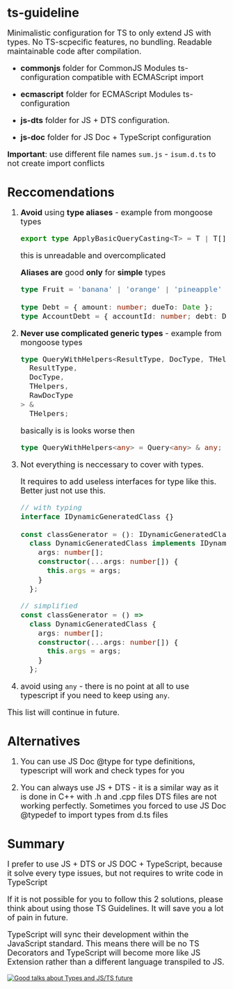 # ts-guideline

 <font size="4">

Minimalistic configuration for TS to only extend JS with types. No TS-scpecific features, no bundling. Readable maintainable code after compilation.

- **commonjs** folder for CommonJS Modules ts-configuration compatible with ECMAScript import

- **ecmascript** folder for ECMAScript Modules ts-configuration

- **js-dts** folder for JS + DTS configuration. 

- **js-doc** folder for JS Doc + TypeScript configuration

**Important**: use different file names `sum.js` - `isum.d.ts` to not create import conflicts

  </font>

# Reccomendations

<font size="4">

1.  **Avoid** using **type aliases** - example from mongoose types

    ```ts
    export type ApplyBasicQueryCasting<T> = T | T[] | (T extends (infer U)[] ? U : any) | any;
    ```

    this is unreadable and overcomplicated

    **Aliases are** good **only** for **simple** types

    ```ts
    type Fruit = 'banana' | 'orange' | 'pineapple' | 'watermelon';

    type Debt = { amount: number; dueTo: Date };
    type AccountDebt = { accountId: number; debt: Debt | null };
    ```

2.  **Never use complicated generic types** - example from mongoose types
    ```ts
    type QueryWithHelpers<ResultType, DocType, THelpers = {}, RawDocType = DocType> = Query<
      ResultType,
      DocType,
      THelpers,
      RawDocType
    > &
      THelpers;
    ```
    basically is is looks worse then
    ```ts
    type QueryWithHelpers<any> = Query<any> & any;
    ```
3.  Not everything is neccessary to cover with types.

    It requires to add useless interfaces for type like this. Better just not use this.

    ```ts
    // with typing
    interface IDynamicGeneratedClass {}

    const classGenerator = (): IDynamicGeneratedClass =>
      class DynamicGeneratedClass implements IDynamicGeneratedClass {
        args: number[];
        constructor(...args: number[]) {
          this.args = args;
        }
      };
    ```

    ```ts
    // simplified
    const classGenerator = () =>
      class DynamicGeneratedClass {
        args: number[];
        constructor(...args: number[]) {
          this.args = args;
        }
      };
    ```

4.  avoid using `any` - there is no point at all to use typescript if you need to keep using `any`.

This list will continue in future.

  </font>

# Alternatives

<font size="4">

1. You can use JS Doc @type for type definitions, typescript will work and check types for you

2. You can always use JS + DTS - it is a similar way as it is done in C++ with .h and .cpp files
   DTS files are not working perfectly. Sometimes you forced to use JS Doc @typedef to import types from d.ts files

  </font>

# Summary

<font size="4">

I prefer to use JS + DTS or JS DOC + TypeScript, because it solve every type issues, but not requires to write code in TypeScript

If it is not possible for you to follow this 2 solutions, please think about using those TS Guidelines. It will save you a lot of pain in future.

TypeScript will sync their development within the JavaScript standard. This means there will be no TS Decorators and TypeScript will become more like JS Extension rather than a different language transpiled to JS.

  </font>

[![Good talks about Types and JS/TS future](https://img.youtube.com/vi/SdV9Xy0E4CM/0.jpg)](https://www.youtube.com/watch?v=SdV9Xy0E4CM)
